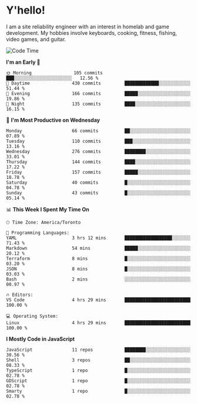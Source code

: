 # Y'hello!
I am a site reliability engineer with an interest in homelab and game development.
My hobbies involve keyboards, cooking, fitness, fishing, video games, and guitar.

<!--START_SECTION:waka-->
![Code Time](http://img.shields.io/badge/Code%20Time-39%20hrs%2049%20mins-blue)

**I'm an Early 🐤** 

```text
🌞 Morning                105 commits         ███░░░░░░░░░░░░░░░░░░░░░░   12.56 % 
🌆 Daytime                430 commits         █████████████░░░░░░░░░░░░   51.44 % 
🌃 Evening                166 commits         █████░░░░░░░░░░░░░░░░░░░░   19.86 % 
🌙 Night                  135 commits         ████░░░░░░░░░░░░░░░░░░░░░   16.15 % 
```
📅 **I'm Most Productive on Wednesday** 

```text
Monday                   66 commits          ██░░░░░░░░░░░░░░░░░░░░░░░   07.89 % 
Tuesday                  110 commits         ███░░░░░░░░░░░░░░░░░░░░░░   13.16 % 
Wednesday                276 commits         ████████░░░░░░░░░░░░░░░░░   33.01 % 
Thursday                 144 commits         ████░░░░░░░░░░░░░░░░░░░░░   17.22 % 
Friday                   157 commits         █████░░░░░░░░░░░░░░░░░░░░   18.78 % 
Saturday                 40 commits          █░░░░░░░░░░░░░░░░░░░░░░░░   04.78 % 
Sunday                   43 commits          █░░░░░░░░░░░░░░░░░░░░░░░░   05.14 % 
```


📊 **This Week I Spent My Time On** 

```text
🕑︎ Time Zone: America/Toronto

💬 Programming Languages: 
YAML                     3 hrs 12 mins       ██████████████████░░░░░░░   71.43 % 
Markdown                 54 mins             █████░░░░░░░░░░░░░░░░░░░░   20.12 % 
Terraform                8 mins              █░░░░░░░░░░░░░░░░░░░░░░░░   03.20 % 
JSON                     8 mins              █░░░░░░░░░░░░░░░░░░░░░░░░   03.03 % 
Bash                     2 mins              ░░░░░░░░░░░░░░░░░░░░░░░░░   00.97 % 

🔥 Editors: 
VS Code                  4 hrs 29 mins       █████████████████████████   100.00 % 

💻 Operating System: 
Linux                    4 hrs 29 mins       █████████████████████████   100.00 % 
```

**I Mostly Code in JavaScript** 

```text
JavaScript               11 repos            ████████░░░░░░░░░░░░░░░░░   30.56 % 
Shell                    3 repos             ██░░░░░░░░░░░░░░░░░░░░░░░   08.33 % 
TypeScript               1 repo              █░░░░░░░░░░░░░░░░░░░░░░░░   02.78 % 
GDScript                 1 repo              █░░░░░░░░░░░░░░░░░░░░░░░░   02.78 % 
Smarty                   1 repo              █░░░░░░░░░░░░░░░░░░░░░░░░   02.78 % 
```




<!--END_SECTION:waka-->
